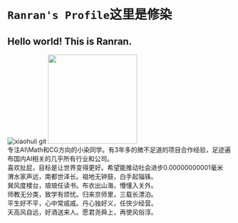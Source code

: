 # `Ranran's Profile`这里是修染

## Hello world! This is Ranran.
![xiaohuli git](https://user-images.githubusercontent.com/110769557/233053913-55d6a78b-dcbb-47e2-a2b3-ac28ed1e11c7.gif)
<img src="https://user-images.githubusercontent.com/110769557/234466315-8df0b4d4-a82c-4bac-8450-9195ef8c4025.png" width="200px"> <br>
专注AI\Math和CG方向的小染同学。有3年多的微不足道的项目合作经验，足迹遍布国内AI相关的几乎所有行业和公司。<br>
喜欢扯屁，目标是让世界变得更好。希望能推动社会进步0.00000000001毫米<br>
渭水家声远，南都世泽长。祖地无钟鼓，白手起锱铢。<br>
巽风度楼台，琅琅任读书。布衣出山海，懵懂入关外。<br>
师教无分类，致学有烦忧。归来京师里，三载长漂泊。<br>
平生好不平，心中常戚戚。丹心独好义，任侠少经营。<br>
天高风自远，好酒送来人。愿君尧舜上，再使风俗淳。<br>
